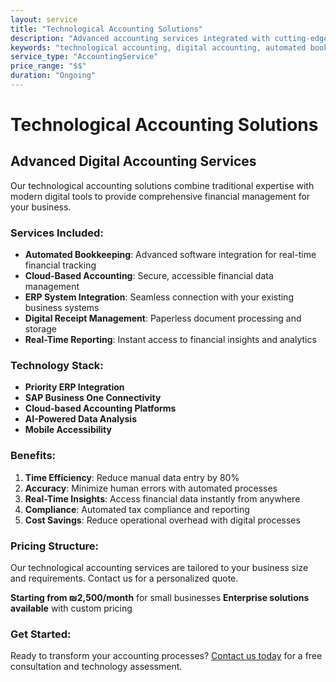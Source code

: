 ```yaml
---
layout: service
title: "Technological Accounting Solutions"
description: "Advanced accounting services integrated with cutting-edge technology for modern businesses in Israel."
keywords: "technological accounting, digital accounting, automated bookkeeping, ERP integration"
service_type: "AccountingService"
price_range: "$$"
duration: "Ongoing"
---
```


# Technological Accounting Solutions

## Advanced Digital Accounting Services

Our technological accounting solutions combine traditional expertise with modern digital tools to provide comprehensive financial management for your business.

### Services Included:

- **Automated Bookkeeping**: Advanced software integration for real-time financial tracking
- **Cloud-Based Accounting**: Secure, accessible financial data management
- **ERP System Integration**: Seamless connection with your existing business systems
- **Digital Receipt Management**: Paperless document processing and storage
- **Real-Time Reporting**: Instant access to financial insights and analytics

### Technology Stack:

- **Priority ERP Integration**
- **SAP Business One Connectivity**
- **Cloud-based Accounting Platforms**
- **AI-Powered Data Analysis**
- **Mobile Accessibility**

### Benefits:

1. **Time Efficiency**: Reduce manual data entry by 80%
2. **Accuracy**: Minimize human errors with automated processes
3. **Real-Time Insights**: Access financial data instantly from anywhere
4. **Compliance**: Automated tax compliance and reporting
5. **Cost Savings**: Reduce operational overhead with digital processes

### Pricing Structure:

Our technological accounting services are tailored to your business size and requirements. Contact us for a personalized quote.

**Starting from ₪2,500/month** for small businesses
**Enterprise solutions available** with custom pricing

### Get Started:

Ready to transform your accounting processes? [Contact us today](/contact) for a free consultation and technology assessment.
